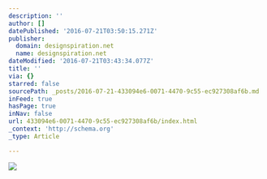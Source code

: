 ```yaml
---
description: ''
author: []
datePublished: '2016-07-21T03:50:15.271Z'
publisher:
  domain: designspiration.net
  name: designspiration.net
dateModified: '2016-07-21T03:43:34.077Z'
title: ''
via: {}
starred: false
sourcePath: _posts/2016-07-21-433094e6-0071-4470-9c55-ec927308af6b.md
inFeed: true
hasPage: true
inNav: false
url: 433094e6-0071-4470-9c55-ec927308af6b/index.html
_context: 'http://schema.org'
_type: Article

---
```

![](http://a1.dspncdn.com/media/692x/a3/c7/68/a3c7681c3ec6ddd257c2a0c56cd0ef7a.jpg)